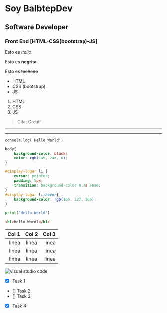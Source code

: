 <!--Titulos h1-->
# Soy BalbtepDev
## Software Developer 
### Front End [HTML-CSS(bootstrap)-JS] 

<!--italic-->
Esto es *italic*
<!--negrita-->
Esto es **negrita**
<!--strikethrough-->
<!--Alt 126-->
Esto es ~~tachado~~
<!--UL-->
* HTML
* CSS (bootstrap)
* JS

1. HTML
2. CSS
3. JS

>Cita: Great!
<!--Separadores-->
---
___

<!--Alt 96-->
`console.log('Hello World')`


```css
body{
    background-color: black;
    color: rgb(149, 245, 6);
}

#display-lugar li {
    cursor: pointer;
    padding: 5px;
    transition: background-color 0.3s ease;
}
#display-lugar li:hover{
    background-color: rgb(166, 227, 166);
}
```

```python
print("Hello World")
```
```html
<h1>Hello Wordl</h1>
```
<!--tabla-->

|Col 1  |Col 2  | Col 3 |
|------:|:-----:|------:|
|linea  |linea  |linea  |
|linea  |linea  |linea  |
|linea  |linea  |linea  |

![visual studio code](https://imgs.search.brave.com/KfYWoj3g6heWRKKDZapmIs3dC4JvLPRlYR9QJ_obxSw/rs:fit:860:0:0:0/g:ce/aHR0cHM6Ly9jZG4u/d29ybGR2ZWN0b3Js/b2dvLmNvbS9sb2dv/cy92aXN1YWwtc3R1/ZGlvLWNvZGUtMS0x/LnN2Zw "vscode logo")


<!--GITHUB Markdown-->
* [x] Task 1
* [] Task 2
* [] Task 3
* [x] Task 4